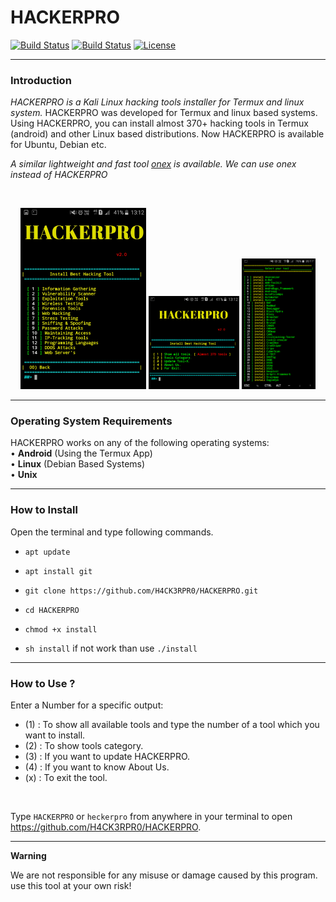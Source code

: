 # HACKERPRO

[![Build Status](https://img.shields.io/github/forks/H4CK3RPR0/HACKERPRO/.svg)](https://github.com/H4CK3RPR0/HACKERPRO)
[![Build Status](https://img.shields.io/github/stars/H4CK3RPR0/HACKERPRO/.svg)](https://github.com/H4CK3RPR0/HACKERPRO)
[![License](https://img.shields.io/github/license/H4CK3RPR0/HACKERPRO/.svg)](https://github.com/H4CK3RPR0/HACKERPRO)

------------------------------------------------------------------------

### Introduction

*HACKERPRO is a Kali Linux hacking tools installer for Termux and linux system.*
HACKERPRO was developed for Termux and linux based systems. Using HACKERPRO, you can install almost 370+ hacking tools in Termux (android) and other Linux based distributions. Now HACKERPRO is available for Ubuntu, Debian etc.

*A similar lightweight and fast tool [onex](https://github.com/HACKERPRO/onex) is available. We can use onex instead of HACKERPRO*

<br>
<p align="center">
<img width="40%" src="core/20211009_144124.jpg"/>
<img width="28.8%" src="core/20211009_144213.jpg"/>
<img width="23.4%" src="core/Screenshot_2020-05-17-20-17-56.png"/>
</p>

------------------------------------------------------------------------

### Operating System Requirements

HACKERPRO works on any of the following operating systems:<br>
• **Android** (Using the Termux App) <br>
• **Linux** (Debian Based Systems) <br>
• **Unix**

------------------------------------------------------------------------

### How to Install

Open the terminal and type following commands.

* `apt update`

* `apt install git`

* `git clone https://github.com/H4CK3RPR0/HACKERPRO.git`

* `cd HACKERPRO`

* `chmod +x install`

* `sh install` if not work than use `./install`

------------------------------------------------------------------------

### How to Use ?

Enter a Number for a specific output:
- (1) : To show all available tools and type the number of a tool which you want to install.
- (2) : To show tools category.
- (3) : If you want to update HACKERPRO.
- (4) : If you want to know About Us.
- (x) : To exit the tool.

<br/>

Type `HACKERPRO` or `heckerpro` from anywhere in your terminal to open https://github.com/H4CK3RPR0/HACKERPRO.

------------------------------------------------------------------------

**Warning**

We are not responsible for any misuse or damage caused by this program. use this tool at your own risk!
 
